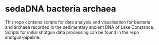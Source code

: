 # sedaDNA bacteria archaea
This repo contains scripts for data analysis and visualisation for bacteria and archaea recorded in the sedimentary ancient DNA of Lake Constance.
Scripts for initial shotgun data processing can be found in the repo shotgun-pipeline.
